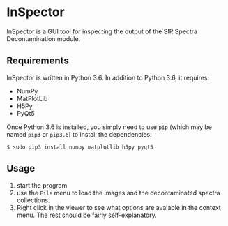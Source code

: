 # InSpector

InSpector is a GUI tool for inspecting the output of the SIR Spectra Decontamination module.

## Requirements

InSpector is written in Python 3.6. In addition to Python 3.6, it requires:

* NumPy
* MatPlotLib
* H5Py
* PyQt5

Once Python 3.6 is installed, you simply need to use `pip` (which may be named `pip3` or `pip3.6`)
to install the dependencies:

```
$ sudo pip3 install numpy matplotlib h5py pyqt5
```

## Usage

1. start the program
2. use the `File` menu to load the images and the decontaminated spectra collections.
3. Right click in the viewer to see what options are avalable in the context menu. The rest should be fairly self-explanatory.
